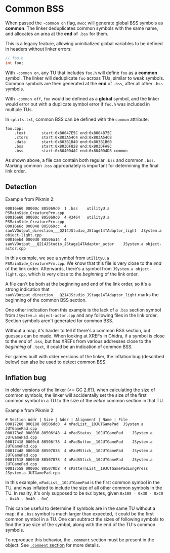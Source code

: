 # Common BSS

When passed the `-common on` flag, `mwcc` will generate global BSS symbols as **common**. The linker deduplicates common symbols with the same name, and allocates an area at the **end** of `.bss` for them.

This is a legacy feature, allowing uninitialized global variables to be defined in headers without linker errors:

```c
// foo.h
int foo;
```

With `-common on`, any TU that includes `foo.h` will define `foo` as a **common** symbol. The linker will deduplicate `foo` across TUs, similar to weak symbols. Common symbols are then generated at the **end** of `.bss`, after all other `.bss` symbols.

With `-common off`, `foo` would be defined as a **global** symbol, and the linker would error out with a duplicate symbol error if `foo.h` was included in multiple TUs.

In `splits.txt`, common BSS can be defined with the `common` attribute:

```
foo.cpp:
	.text       start:0x80047E5C end:0x8004875C
	.ctors      start:0x803A54C4 end:0x803A54C8
	.data       start:0x803B1B40 end:0x803B1B60
    .bss        start:0x803DF828 end:0x803DFA8C
	.bss        start:0x8040D4AC end:0x8040D4D8 common
```

As shown above, a file can contain both regular `.bss` and common `.bss`. Marking common `.bss` appropriately is important for determining the final link order.

## Detection

Example from Pikmin 2:
```
00016e60 00000c 805069c0  1 .bss 	utilityU.a PSMainSide_CreaturePrm.cpp
00016e60 00000c 805069c0  4 @3464 	utilityU.a PSMainSide_CreaturePrm.cpp
00016e6c 000048 805069cc  4 saoVVOutput_direction___Q214JStudio_JStage14TAdaptor_light 	JSystem.a object-light.cpp
00016eb4 0000d0 80506a14  4 saoVVOutput___Q214JStudio_JStage14TAdaptor_actor 	JSystem.a object-actor.cpp
```

In this example, we see a symbol from `utilityU.a PSMainSide_CreaturePrm.cpp`. We know that this file is very close to the _end_ of the link order. Afterwards, there's a symbol from `JSystem.a object-light.cpp`, which is very close to the _beginning_ of the link order.

A file can't be both at the beginning and end of the link order, so it's a strong indication that `saoVVOutput_direction___Q214JStudio_JStage14TAdaptor_light` marks the beginning of the common BSS section.

One other indication from this example is the lack of a `.bss` section symbol from `JSystem.a object-actor.cpp` and any following files in the link order. Section symbols aren't generated for common BSS.

Without a map, it's harder to tell if there's a common BSS section, but guesses can be made. When looking at XREFs in Ghidra, if a symbol is close to the _end_ of `.bss`, but has XREFs from various addresses close to the _beginning_ of `.text`, it could be an indication of common BSS.

For games built with older versions of the linker, the inflation bug (described below) can also be used to detect common BSS.

## Inflation bug

In older versions of the linker (<= GC 2.6?), when calculating the size of common symbols, the linker will accidentally set the size of the first common symbol in a TU to the size of the _entire_ common section in that TU.

Example from Pikmin 2:

```
# Section Addr | Size | Addr | Alignment | Name | File
00017260 000188 80506dc0  4 mPadList__10JUTGamePad 	JSystem.a JUTGamePad.cpp
000173e8 000030 80506f48  4 mPadStatus__10JUTGamePad 	JSystem.a JUTGamePad.cpp
00017418 0000c0 80506f78  4 mPadButton__10JUTGamePad 	JSystem.a JUTGamePad.cpp
000174d8 000040 80507038  4 mPadMStick__10JUTGamePad 	JSystem.a JUTGamePad.cpp
00017518 000040 80507078  4 mPadSStick__10JUTGamePad 	JSystem.a JUTGamePad.cpp
00017558 00000c 805070b8  4 sPatternList__19JUTGamePadLongPress 	JSystem.a JUTGamePad.cpp
```

In this example, `mPadList__10JUTGamePad` is the first common symbol in the TU, and was inflated to include the size of all other common symbols in the TU. In reality, it's only supposed to be `0xC` bytes, given `0x188 - 0x30 - 0xC0 - 0x40 - 0x40 - 0xC`.

This can be useful to determine if symbols are in the same TU without a map: if a `.bss` symbol is much larger than expected, it could be the first common symbol in a TU. One can subtract the sizes of following symbols to find the true size of the symbol, along with the end of the TU's common symbols.

To reproduce this behavior, the `.comment` section must be present in the object. See [`.comment` section](comment_section.md) for more details.
